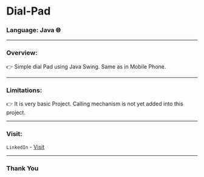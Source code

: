 # Dial-Pad

### Language: Java 🌐 

--- 

### Overview:

👉 Simple dial Pad using Java Swing. Same as in Mobile Phone.

---

### Limitations:

👉 It is very basic Project. Calling mechanism is not yet added into this project.

---

### Visit:

`LinkedIn` - [Visit](https://linkedin.com/in/anshmnsoni)

---

### Thank You
